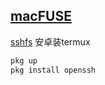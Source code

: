 ## [macFUSE](https://osxfuse.github.io/)
[sshfs](https://github.com/libfuse/sshfs)
安卓装termux
```bash
pkg up
pkg install openssh
```
